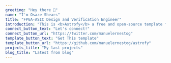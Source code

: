 ```yaml
---
greeting: "Hey there 👋"
name: "I'm Osaze Shears"
title: "FPGA-ASIC Design and Verification Engineer"
introduction: "This is <b>Astrofy</b> a free and open-source template for your Personal Portfolio Website built with Astro and TailwindCSS. Create in minutes a website with Blog, CV, Project Section, Store and RSS Feed. I hope you find it useful!"
connect_button_text: "Let's connect!"
connect_button_url: "https://twitter.com/manuelernestog"
template_button_text: "Get This template"
template_button_url: "https://github.com/manuelernestog/astrofy"
projects_title: "My last projects"
blog_title: "Latest from blog"
---
```

